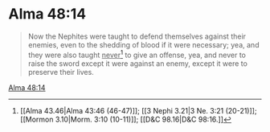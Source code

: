 # Alma 48:14

> Now the Nephites were taught to defend themselves against their enemies, even to the shedding of blood if it were necessary; yea, and they were also taught <u>never</u>[^a] to give an offense, yea, and never to raise the sword except it were against an enemy, except it were to preserve their lives.

[Alma 48:14](https://www.churchofjesuschrist.org/study/scriptures/bofm/alma/48?lang=eng&id=p14#p14)


[^a]: [[Alma 43.46|Alma 43:46 (46-47)]]; [[3 Nephi 3.21|3 Ne. 3:21 (20-21)]]; [[Mormon 3.10|Morm. 3:10 (10-11)]]; [[D&C 98.16|D&C 98:16.]]
